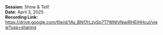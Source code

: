 **Session:** Show & Tell! <br>
**Date:** April 3, 2025 <br>
**Recording Link:** https://drive.google.com/file/d/1Av_BN17rLzySp7T7WNlVNwiRHEjHHcul/view?usp=sharing